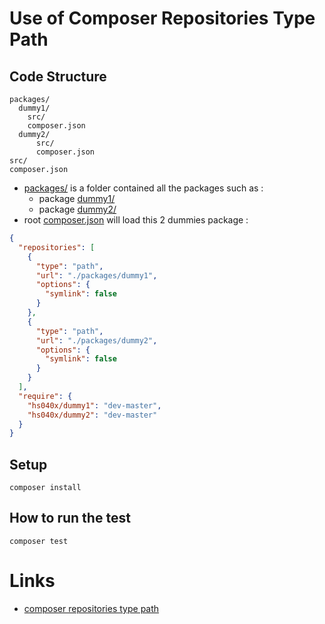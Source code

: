 # Use of Composer Repositories Type Path

## Code Structure

```
packages/
  dummy1/
    src/
    composer.json
  dummy2/
      src/
      composer.json
src/
composer.json
```

- [packages/](https://github.com/harryosmar/composer-repo-type-path/tree/master/packages) is a folder contained all the packages such as :
  - package [dummy1/](https://github.com/harryosmar/composer-repo-type-path/tree/master/packages/dummy1)
  - package [dummy2/](https://github.com/harryosmar/composer-repo-type-path/tree/master/packages/dummy2)
- root [composer.json](https://github.com/harryosmar/composer-repo-type-path/blob/master/composer.json) will load this 2 dummies package :
```json
{
  "repositories": [
    {
      "type": "path",
      "url": "./packages/dummy1",
      "options": {
        "symlink": false
      }
    },
    {
      "type": "path",
      "url": "./packages/dummy2",
      "options": {
        "symlink": false
      }
    }
  ],
  "require": {
    "hs040x/dummy1": "dev-master",
    "hs040x/dummy2": "dev-master"
  }
}
```

## Setup

```
composer install
```

## How to run the test

```
composer test
```

# Links

- [composer repositories type path](https://getcomposer.org/doc/05-repositories.md#path)